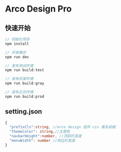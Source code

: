 # Arco Design Pro

## 快速开始

```js
// 初始化项目
npm install

// 开发模式
npm run dev

// 发布测试环境
npm run build:test

// 发布灰度环境
npm run build:gray

// 发布正式环境
npm run build:prod
```

## setting.json

```typescript
{
  "prefixCls":string, //arco design 组件 css 类名前缀
  "themeColor": string,//主题色
  "navbarHeight":number, //顶部栏高度
  "menuWidth": number //侧边栏宽度
}
```
